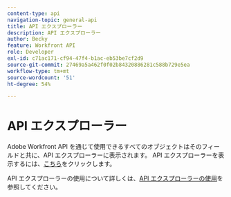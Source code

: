 ```yaml
---
content-type: api
navigation-topic: general-api
title: API エクスプローラー
description: API エクスプローラー
author: Becky
feature: Workfront API
role: Developer
exl-id: c71ac171-cf94-47f4-b1ac-eb53be7cf2d9
source-git-commit: 27469a5a462f0f02b84320886281c588b729e5ea
workflow-type: tm+mt
source-wordcount: '51'
ht-degree: 54%

---
```



# API エクスプローラー

Adobe Workfront API を通じて使用できるすべてのオブジェクトはそのフィールドと共に、API エクスプローラーに表示されます。 API エクスプローラーを表示するには、[こちら](https://developer.adobe.com/workfront/api-explorer/)をクリックします。

API エクスプローラーの使用について詳しくは、[API エクスプローラーの使用](../../wf-api/general/using-api-explorer.md)を参照してください。
